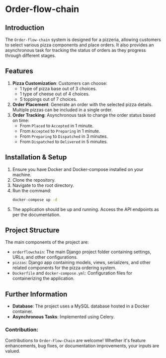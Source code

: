 
# Order-flow-chain

## Introduction
The `Order-flow-chain` system is designed for a pizzeria, allowing customers to select various pizza components and place orders. It also provides an asynchronous task for tracking the status of orders as they progress through different stages.

## Features
1. **Pizza Customization**: Customers can choose:
    - 1 type of pizza base out of 3 choices.
    - 1 type of cheese out of 4 choices.
    - 5 toppings out of 7 choices.
2. **Order Placement**: Generate an order with the selected pizza details. Multiple pizzas can be included in a single order.
3. **Order Tracking**: Asynchronous task to change the order status based on time:
    - From `Placed` to `Accepted` in 1 minute.
    - From `Accepted` to `Preparing` in 1 minute.
    - From `Preparing` to `Dispatched` in 3 minutes.
    - From `Dispatched` to `Delivered` in 5 minutes.

## Installation & Setup
1. Ensure you have Docker and Docker-compose installed on your machine.
2. Clone the repository.
3. Navigate to the root directory.
4. Run the command:
    ```bash
    docker-compose up -d
    ```
5. The application should be up and running. Access the API endpoints as per the documentation.

## Project Structure
The main components of the project are:
- `orderflowchain`: The main Django project folder containing settings, URLs, and other configurations.
- `pizzas`: Django app containing models, views, serializers, and other related components for the pizza ordering system.
- `Dockerfile` and `docker-compose.yml`: Configuration files for containerizing the application.

## Further Information
- **Database**: The project uses a MySQL database hosted in a Docker container.
- **Asynchronous Tasks**: Implemented using Celery.

### **Contribution**:
Contributions to `Order-Flow-Chain` are welcome! Whether it's feature enhancements, bug fixes, or documentation improvements, your inputs are valued.
